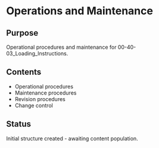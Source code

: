# Operations and Maintenance

## Purpose
Operational procedures and maintenance for 00-40-03_Loading_Instructions.

## Contents
- Operational procedures
- Maintenance procedures
- Revision procedures
- Change control

## Status
Initial structure created - awaiting content population.
